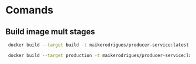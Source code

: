 
# Comands

## Build image mult stages

```bash
 docker build --target build -t maikerodrigues/producer-service:latest .
```

```bash
 docker build --target production -t maikerodrigues/producer-service:latest .
```
